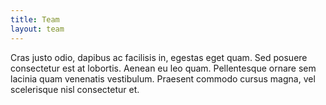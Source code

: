 ```yaml
---
title: Team
layout: team
---
```


Cras justo odio, dapibus ac facilisis in, egestas eget quam. Sed posuere consectetur est at lobortis. Aenean eu leo quam. Pellentesque ornare sem lacinia quam venenatis vestibulum. Praesent commodo cursus magna, vel scelerisque nisl consectetur et. 

